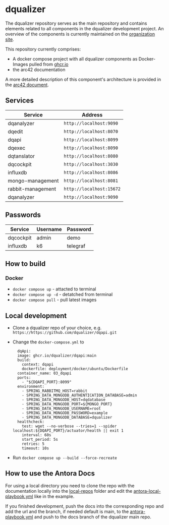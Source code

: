 # dqualizer

The dqualizer repository serves as the main repository and contains elements related to all components in the dqualizer development project. An overview of the components is currently
maintained on the [organization site](https://github.com/dqualizer).

This repository currently comprises:

* A docker compose project with all dqualizer components as Docker-Images pulled from [ghcr.io](https://github.com/orgs/dqualizer/packages)
* the arc42 documentation

A more detailed description of this component's architecture is provided in
the [arc42 document](https://dqualizer.github.io/dqualizer).

## Services
| Service           | Address                  |
| ----------------- | ------------------------ |
| dqanalyzer        | `http://localhost:9090`  |
| dqedit            | `http://localhost:8070`  |
| dqapi             | `http://localhost:8099`  |
| dqexec            | `http://localhost:8090`  |
| dqtanslator       | `http://localhost:8080`  |
| dqcockpit         | `http://localhost:3030`  |
| influxdb          | `http://localhost:8086`  |
| mongo-management  | `http://localhost:8081`  |
| rabbit-management | `http://localhost:15672` |
| dqanalyzer        | `http://localhost:9090`  |

## Passwords
| Service   | Username | Password |
| --------- | -------- | -------- |
| dqcockpit | admin    | demo     |
| influxdb  | k6       | telegraf |

## How to build
### Docker
* `docker compose up` - attacted to terminal
* `docker compose up -d` - detatched from terminal
* `docker compose pull` - pull latest images

## Local development
* Clone a dqualizer repo of your choice, e.g. `https://https://github.com/dqualizer/dqapi.git`
* Change the `docker-compose.yml` to
  ```
    dqApi:
    image: ghcr.io/dqualizer/dqapi:main
    build:
      context: dqapi
      dockerfile: deployment/docker/ubuntu/Dockerfile
    container_name: 03_dqapi
    ports:
      - "${DQAPI_PORT}:8099"
    environment:
      - SPRING_RABBITMQ_HOST=rabbit
      - SPRING_DATA_MONGODB_AUTHENTICATION_DATABASE=admin
      - SPRING_DATA_MONGODB_HOST=dqdatabase
      - SPRING_DATA_MONGODB_PORT=${MONGO_PORT}
      - SPRING_DATA_MONGODB_USERNAME=root
      - SPRING_DATA_MONGODB_PASSWORD=example
      - SPRING_DATA_MONGODB_DATABASE=dqualizer
    healthcheck:
      test: wget --no-verbose --tries=1 --spider localhost:${DQAPI_PORT}/actuator/health || exit 1
      interval: 60s
      start_period: 5s
      retries: 5
      timeout: 10s
  ```

* Run `docker compose up --build --force-recreate`

## How to use the Antora Docs

For using a local directory you need to clone the repo with the documentation locally into
the [local-repos](./local-repos) folder and edit the [antora-local-playbook.yml](antora-local-playbook.yml) like in the example.

If you finished development, push the docs into the corresponding repo and add the url and the branch, if needed default is main, to the [antora-playbook.yml](antora-playbook.yml) and push to the docs branch of the dqualizer main repo.

